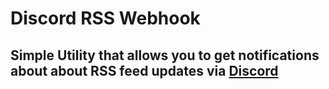 # Discord RSS Webhook
## Simple Utility that allows you to get notifications about about RSS feed updates via [Discord](https://discordapp.com)